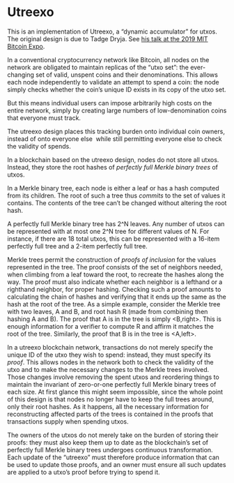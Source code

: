 # Utreexo

This is an implementation of Utreexo,
a “dynamic accumulator” for utxos.
The original design is due to Tadge Dryja.
See [his talk at the 2019 MIT Bitcoin Expo](https://youtu.be/edRun-6ubCc).

In a conventional cryptocurrency network like Bitcoin,
all nodes on the network are obligated to maintain replicas of the “utxo set”:
the ever-changing set of valid, unspent coins and their denominations.
This allows each node independently to validate an attempt to spend a coin:
the node simply checks whether the coin’s unique ID exists in its copy of the utxo set.

But this means individual users can impose arbitrarily high costs on the entire network,
simply by creating large numbers of low-denomination coins that everyone must track.

The utreexo design places this tracking burden onto individual coin owners,
instead of onto everyone else ­ while still permitting everyone else to check the validity of spends.

In a blockchain based on the utreexo design,
nodes do not store all utxos.
Instead, they store the root hashes of *perfectly full Merkle binary trees* of utxos.

In a Merkle binary tree,
each node is either a leaf or has a hash computed from its children.
The root of such a tree thus _commits_ to the set of values it contains.
The contents of the tree can’t be changed without altering the root hash.

A perfectly full Merkle binary tree has 2^N leaves.
Any number of utxos can be represented with at most one 2^N tree for different values of N.
For instance, if there are 18 total utxos,
this can be represented with a 16-item perfectly full tree and a 2-item perfectly full tree.

Merkle trees permit the construction of _proofs of inclusion_ for the values represented in the tree.
The proof consists of the set of neighbors needed,
when climbing from a leaf toward the root,
to recreate the hashes along the way.
The proof must also indicate whether each neighbor is a lefthand or a righthand neighbor,
for proper hashing.
Checking such a proof amounts to calculating the chain of hashes and verifying that it ends up the same as the hash at the root of the tree.
As a simple example,
consider the Merkle tree with two leaves,
A and B,
and root hash R
(made from combining then hashing A and B).
The proof that A is in the tree is simply <B,right>.
This is enough information for a verifier to compute R and affirm it matches the root of the tree.
Similarly,
the proof that B is in the tree is <A,left>.

In a utreexo blockchain network,
transactions do not merely specify the unique ID of the utxo they wish to spend:
instead, they must specify its _proof_.
This allows nodes in the network both to check the validity of the utxo and to make the necessary changes to the Merkle trees involved.
Those changes involve removing the spent utxos and reordering things to maintain the invariant of zero-or-one perfectly full Merkle binary trees of each size.
At first glance this might seem impossible,
since the whole point of this design is that nodes no longer have to keep the full trees around,
only their root hashes.
As it happens,
all the necessary information for reconstructing affected parts of the trees is contained in the proofs that transactions supply when spending utxos.

The owners of the utxos do not merely take on the burden of storing their proofs:
they must also keep them up to date as the blockchain’s set of perfectly full Merkle binary trees undergoes continuous transformation.
Each update of the “utreexo” must therefore produce information that can be used to update those proofs,
and an owner must ensure all such updates are applied to a utxo’s proof before trying to spend it.
